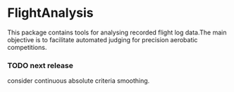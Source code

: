 # FlightAnalysis

This package contains tools for analysing recorded flight log data.The main objective is 
to facilitate automated judging for precision aerobatic competitions. 


### TODO next release

consider continuous absolute criteria smoothing.
